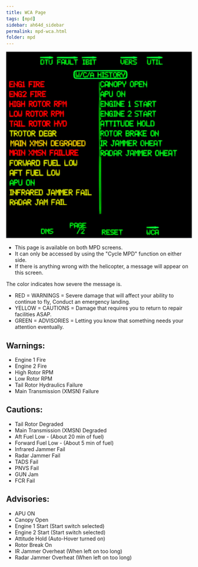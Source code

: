 ```yaml
---
title: WCA Page
tags: [mpd]
sidebar: ah64d_sidebar
permalink: mpd-wca.html
folder: mpd
---
```


![Image of WCA MPD page](images/mpd/mpd_wca.jpg)

* This page is available on both MPD screens. 
* It can only be accessed by using the "Cycle MPD" function on either side. 
* If there is anything wrong with the helicopter, a message will appear on this screen. 

The color indicates how severe the message is.
* RED = WARNINGS = Severe damage that will affect your ability to continue to fly, Conduct an emergency landing.
* YELLOW = CAUTIONS = Damage that requires you to return to repair facilities ASAP.
* GREEN = ADVISORIES = Letting you know that something needs your attention eventually.

## Warnings:
* Engine 1 Fire
* Engine 2 Fire
* High Rotor RPM
* Low Rotor RPM
* Tail Rotor Hydraulics Failure
* Main Transmission (XMSN) Failure 

## Cautions:
* Tail Rotor Degraded
* Main Transmission (XMSN) Degraded
* Aft Fuel Low - (About 20 min of fuel)
* Forward Fuel Low - (About 5 min of fuel)
* Infrared Jammer Fail 
* Radar Jammer Fail
* TADS Fail 
* PNVS Fail
* GUN Jam
* FCR Fail

## Advisories:
* APU ON 
* Canopy Open 
* Engine 1 Start (Start switch selected)
* Engine 2 Start (Start switch selected)
* Attitude Hold (Auto-Hover turned on)
* Rotor Break On 
* IR Jammer Overheat (When left on too long)
* Radar Jammer Overheat (When left on too long)



